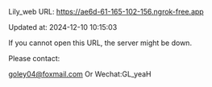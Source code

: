 Lily_web URL: https://ae6d-61-165-102-156.ngrok-free.app

Updated at: 2024-12-10 10:15:03

If you cannot open this URL, the server might be down.

Please contact: 

goley04@foxmail.com Or Wechat:GL_yeaH